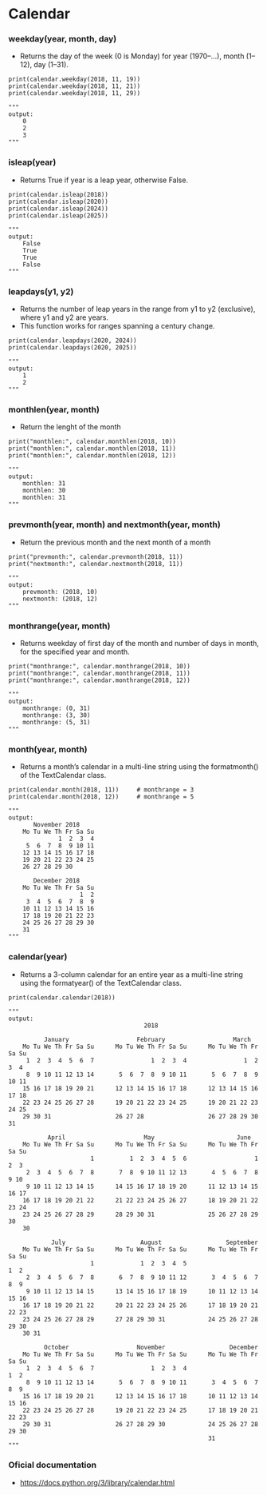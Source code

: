 # Calendar

### weekday(year, month, day)

- Returns the day of the week (0 is Monday) for year (1970–…), month (1–12), day (1–31).

```
print(calendar.weekday(2018, 11, 19))
print(calendar.weekday(2018, 11, 21))
print(calendar.weekday(2018, 11, 29))

"""
output:
    0
    2
    3
"""
```


### isleap(year)

- Returns True if year is a leap year, otherwise False.

```
print(calendar.isleap(2018))
print(calendar.isleap(2020))
print(calendar.isleap(2024))
print(calendar.isleap(2025))

"""
output:
    False
    True
    True
    False
"""
```


### leapdays(y1, y2)

- Returns the number of leap years in the range from y1 to y2 (exclusive), where y1 and y2 are years.
- This function works for ranges spanning a century change.

```
print(calendar.leapdays(2020, 2024))
print(calendar.leapdays(2020, 2025))

"""
output:
    1
    2
"""
```


### monthlen(year, month)

- Return the lenght of the month

```
print("monthlen:", calendar.monthlen(2018, 10))
print("monthlen:", calendar.monthlen(2018, 11))
print("monthlen:", calendar.monthlen(2018, 12))

"""
output:
    monthlen: 31
    monthlen: 30
    monthlen: 31
"""
```


### prevmonth(year, month) and nextmonth(year, month)

- Return the previous month and the next month of a month 

```
print("prevmonth:", calendar.prevmonth(2018, 11))
print("nextmonth:", calendar.nextmonth(2018, 11))

"""
output:
    prevmonth: (2018, 10)
    nextmonth: (2018, 12)
"""
```


### monthrange(year, month)

- Returns weekday of first day of the month and number of days in month, for the specified year and month.

```
print("monthrange:", calendar.monthrange(2018, 10))
print("monthrange:", calendar.monthrange(2018, 11))
print("monthrange:", calendar.monthrange(2018, 12))

"""
output:
    monthrange: (0, 31)
    monthrange: (3, 30)
    monthrange: (5, 31)
"""
```


### month(year, month)

- Returns a month’s calendar in a multi-line string using the formatmonth() of the TextCalendar class.

```
print(calendar.month(2018, 11))     # monthrange = 3
print(calendar.month(2018, 12))     # monthrange = 5

"""
output:
       November 2018
    Mo Tu We Th Fr Sa Su
              1  2  3  4
     5  6  7  8  9 10 11
    12 13 14 15 16 17 18
    19 20 21 22 23 24 25
    26 27 28 29 30
    
       December 2018
    Mo Tu We Th Fr Sa Su
                    1  2
     3  4  5  6  7  8  9
    10 11 12 13 14 15 16
    17 18 19 20 21 22 23
    24 25 26 27 28 29 30
    31
"""
```

### calendar(year)

- Returns a 3-column calendar for an entire year as a multi-line string using the formatyear() of the TextCalendar class.

```
print(calendar.calendar(2018))

"""
output:
                                      2018
    
          January                   February                   March
    Mo Tu We Th Fr Sa Su      Mo Tu We Th Fr Sa Su      Mo Tu We Th Fr Sa Su
     1  2  3  4  5  6  7                1  2  3  4                1  2  3  4
     8  9 10 11 12 13 14       5  6  7  8  9 10 11       5  6  7  8  9 10 11
    15 16 17 18 19 20 21      12 13 14 15 16 17 18      12 13 14 15 16 17 18
    22 23 24 25 26 27 28      19 20 21 22 23 24 25      19 20 21 22 23 24 25
    29 30 31                  26 27 28                  26 27 28 29 30 31
    
           April                      May                       June
    Mo Tu We Th Fr Sa Su      Mo Tu We Th Fr Sa Su      Mo Tu We Th Fr Sa Su
                       1          1  2  3  4  5  6                   1  2  3
     2  3  4  5  6  7  8       7  8  9 10 11 12 13       4  5  6  7  8  9 10
     9 10 11 12 13 14 15      14 15 16 17 18 19 20      11 12 13 14 15 16 17
    16 17 18 19 20 21 22      21 22 23 24 25 26 27      18 19 20 21 22 23 24
    23 24 25 26 27 28 29      28 29 30 31               25 26 27 28 29 30
    30
    
            July                     August                  September
    Mo Tu We Th Fr Sa Su      Mo Tu We Th Fr Sa Su      Mo Tu We Th Fr Sa Su
                       1             1  2  3  4  5                      1  2
     2  3  4  5  6  7  8       6  7  8  9 10 11 12       3  4  5  6  7  8  9
     9 10 11 12 13 14 15      13 14 15 16 17 18 19      10 11 12 13 14 15 16
    16 17 18 19 20 21 22      20 21 22 23 24 25 26      17 18 19 20 21 22 23
    23 24 25 26 27 28 29      27 28 29 30 31            24 25 26 27 28 29 30
    30 31
    
          October                   November                  December
    Mo Tu We Th Fr Sa Su      Mo Tu We Th Fr Sa Su      Mo Tu We Th Fr Sa Su
     1  2  3  4  5  6  7                1  2  3  4                      1  2
     8  9 10 11 12 13 14       5  6  7  8  9 10 11       3  4  5  6  7  8  9
    15 16 17 18 19 20 21      12 13 14 15 16 17 18      10 11 12 13 14 15 16
    22 23 24 25 26 27 28      19 20 21 22 23 24 25      17 18 19 20 21 22 23
    29 30 31                  26 27 28 29 30            24 25 26 27 28 29 30
                                                        31
"""
```


### Oficial documentation

- https://docs.python.org/3/library/calendar.html